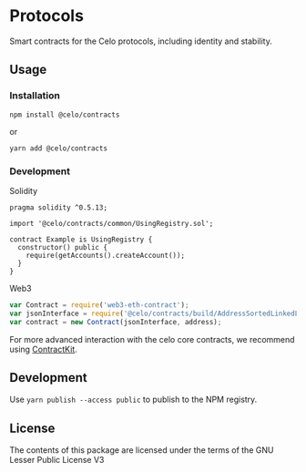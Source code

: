 # Protocols

Smart contracts for the Celo protocols, including identity and stability.

## Usage

### Installation

`npm install @celo/contracts`

or

`yarn add @celo/contracts`

### Development

Solidity

```solidity
pragma solidity ^0.5.13;

import '@celo/contracts/common/UsingRegistry.sol';

contract Example is UsingRegistry {
  constructor() public {
    require(getAccounts().createAccount());
  }
}
```

Web3

```javascript
var Contract = require('web3-eth-contract');
var jsonInterface = require('@celo/contracts/build/AddressSortedLinkedList.json');
var contract = new Contract(jsonInterface, address);
```

For more advanced interaction with the celo core contracts, we recommend using [ContractKit](https://github.com/celo-org/celo-monorepo/tree/master/packages/sdk/contractkit).

## Development

Use `yarn publish --access public` to publish to the NPM registry.

## License

The contents of this package are licensed under the terms of the GNU Lesser Public License V3
